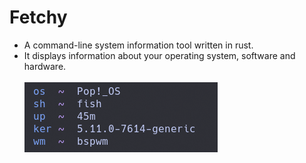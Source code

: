 # Fetchy

- A command-line system information tool written in rust.<br>
- It displays information about your operating system, software and hardware.<br><br>
![img](./fetchy.png)
